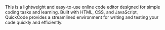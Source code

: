 This is a lightweight and easy-to-use online code editor designed for simple coding tasks and learning. Built with HTML, CSS, and JavaScript, QuickCode provides a streamlined environment for writing and testing your code quickly and efficiently.
